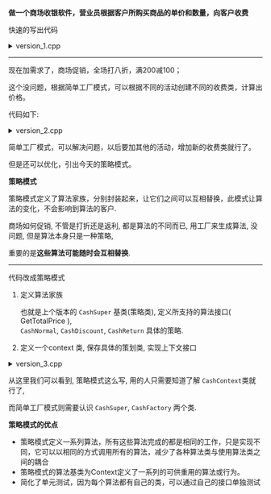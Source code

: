 

**做一个商场收银软件，营业员根据客户所购买商品的单价和数量，向客户收费**

快速的写出代码

<details>
<summary>version_1.cpp</summary>

```c++
#include<iostream>
using namespace std;

class Cash {
public:
    static double GetTotalPrice(double singlePrice, double total) {
        return singlePrice * total;
    }
};

int main(int argc, char const *argv[])
{
    double price = 0, total = 0;
    cout << "请输入单价: " << endl;
    cin >> price;

    cout << "请输入数量: " << endl;
    cin >> total;

    cout << Cash::GetTotalPrice(price, total);
    return 0;
}
```

</details>

-------------------------

现在加需求了，商场促销，全场打八折，满200减100；

这个没问题，根据简单工厂模式，可以根据不同的活动创建不同的收费类，计算出价格。

代码如下: 

<details>
<summary>version_2.cpp</summary>

```c++
#include<iostream>
using namespace std;

class CashSuper {
public:
    virtual double GetTotalPrice(double singlePrice, double total) {
        return singlePrice * total;
    }
};

class CashNormal : public CashSuper {
public:
    double GetTotalPrice(double singlePrice, double total) override {
        return singlePrice * total;
    }
};

class CashDiscount : public CashSuper {
private:
    double discount = 1;
public:
    CashDiscount(double disc) : discount(disc) {};
    double GetTotalPrice(double singlePrice, double total) override {
        return singlePrice * total * discount;
    }
};

class CashReturn : public CashSuper {
private:
    double moneyCondition = 0;
    double moneyReturn = 0;
public:
    CashReturn() = delete;
    CashReturn(double condition, double ret) : moneyCondition(condition), moneyReturn(ret) {};

    double GetTotalPrice(double singlePrice, double total) override {
        double totalPrice = singlePrice * total;
        if (totalPrice > moneyCondition) {
            totalPrice = totalPrice - floor(totalPrice / moneyCondition) * moneyReturn;
        }
        return totalPrice;
    }
};

class CashFactory {
public:
    static CashSuper* CreateCash(const string& discountStr) {
        if (discountStr == "正常收费") {
            return new CashNormal;

        }
        else if (discountStr == "打八折") {
            return new CashDiscount(0.8);

        }
        else if (discountStr == "满200减100") {
            return new CashReturn(200, 100);
        }
        else {
            throw;
        }
    }
};

int main(int argc, char const* argv[])
{
    double price = 0, total = 0;
    int type;
    cout << "请输入单价: " << endl;
    cin >> price;

    cout << "请输入数量: " << endl;
    cin >> total;

    cout << "请输入收费类型: " << endl
        << "1 正常收费, " << endl
        << "2 打八折, " << endl
        << "3 满200减100." << endl;
    cin >> type;

    string str;
    if (type == 1) {
        str.assign("正常收费");

    }
    else if (type == 2) {
        str.assign("打八折");

    }
    else if (type == 3) {
        str.assign("满200减100");

    }
    else {
        cout << "收费类型不对" << endl;
    }

    CashSuper* cash = CashFactory::CreateCash(str);
    cout << cash->GetTotalPrice(price, total);
    delete cash;
    return 0;
}
```
</details>


简单工厂模式，可以解决问题，以后要加其他的活动，增加新的收费类就行了。

但是还可以优化，引出今天的策略模式。

**策略模式**

策略模式定义了算法家族，分别封装起来，让它们之间可以互相替换，此模式让算法的变化，不会影响到算法的客户.

商场如何促销, 不管是打折还是返利, 都是算法的不同而已, 用工厂来生成算法, 没问题, 但是算法本身只是一种策略,

重要的是**这些算法可能随时会互相替换**.


---------------------------

代码改成策略模式

1. 定义算法家族

	也就是上个版本的 `CashSuper` 基类(策略类), 定义所支持的算法接口( GetTotalPrice ),   
	`CashNormal`, `CashDiscount`, `CashReturn` 具体的策略.

2. 定义一个context 类, 保存具体的策划类, 实现上下文接口

<details>
<summary>version_3.cpp</summary>

```c++
#include<iostream>
using namespace std;

class CashSuper {
public:
    virtual double GetTotalPrice(double singlePrice, double total) {
        return singlePrice * total;
    }
};

class CashNormal : public CashSuper {
public:
    double GetTotalPrice(double singlePrice, double total) override {
        return singlePrice * total;
    }
};

class CashDiscount : public CashSuper {
private:
    double discount = 1;
public:
    CashDiscount(double disc) : discount(disc) {};
    double GetTotalPrice(double singlePrice, double total) override {
        return singlePrice * total * discount;
    }
};

class CashReturn : public CashSuper {
private:
    double moneyCondition = 0;
    double moneyReturn = 0;
public:
    CashReturn() = delete;
    CashReturn(double condition, double ret) : moneyCondition(condition), moneyReturn(ret) {};

    double GetTotalPrice(double singlePrice, double total) override {
        double totalPrice = singlePrice * total;
        if (totalPrice > moneyCondition) {
            totalPrice = totalPrice - floor(totalPrice / moneyCondition) * moneyReturn;
        }
        return totalPrice;
    }
};

class CashContext {
private:
    CashSuper* cash;
public:
    CashContext(const string& discountStr) {
        if (discountStr == "正常收费") {
            cash = new CashNormal;

        }
        else if (discountStr == "打八折") {
            cash = new CashDiscount(0.8);

        }
        else if (discountStr == "满200减100") {
            cash = new CashReturn(200, 100);
        }
        else {
            // 构造函数不建议抛异常
            throw;
        }
    }
    ~CashContext() {
        if (cash) {
            delete cash;
        }
    }
    double ContextInterface(double price, double total) {
        return cash->GetTotalPrice(price, total);
    }
};

int main(int argc, char const* argv[])
{
    double price = 0, total = 0;
    int type;
    cout << "请输入单价: " << endl;
    cin >> price;

    cout << "请输入数量: " << endl;
    cin >> total;

    cout << "请输入收费类型: " << endl
        << "1 正常收费, " << endl
        << "2 打八折, " << endl
        << "3 满200减100." << endl;
    cin >> type;

    string str;
    if (type == 1) {
        str.assign("正常收费");

    }
    else if (type == 2) {
        str.assign("打八折");

    }
    else if (type == 3) {
        str.assign("满200减100");

    }
    else {
        cout << "收费类型不对" << endl;
    }

    CashContext context(str);
    cout << context.ContextInterface(price, total);
    return 0;
}
```

</details>

从这里我们可以看到, 策略模式这么写, 用的人只需要知道了解 `CashContext`类就行了,

而简单工厂模式则需要认识 `CashSuper`, `CashFactory` 两个类.

**策略模式的优点**

- 策略模式定义一系列算法，所有这些算法完成的都是相同的工作，只是实现不同，它可以以相同的方式调用所有的算法，减少了各种算法类与使用算法类之间的耦合
- 策略模式的算法基类为Context定义了一系列的可供重用的算法或行为。
- 简化了单元测试，因为每个算法都有自己的类，可以通过自己的接口单独测试

